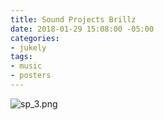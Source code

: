 ```yaml
---
title: Sound Projects Brillz
date: 2018-01-29 15:08:00 -05:00
categories:
- jukely
tags:
- music
- posters
---
```


![sp_3.png](/uploads/sp_3.png)